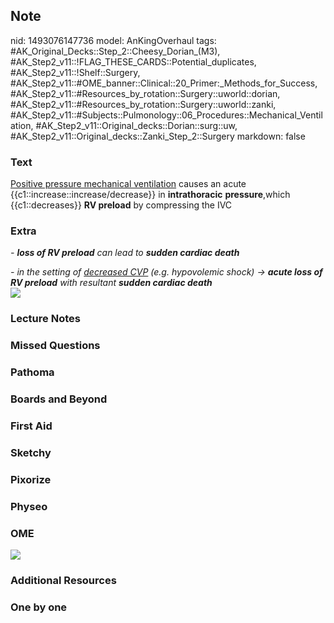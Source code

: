 ## Note
nid: 1493076147736
model: AnKingOverhaul
tags: #AK_Original_Decks::Step_2::Cheesy_Dorian_(M3), #AK_Step2_v11::!FLAG_THESE_CARDS::Potential_duplicates, #AK_Step2_v11::!Shelf::Surgery, #AK_Step2_v11::#OME_banner::Clinical::20_Primer:_Methods_for_Success, #AK_Step2_v11::#Resources_by_rotation::Surgery::uworld::dorian, #AK_Step2_v11::#Resources_by_rotation::Surgery::uworld::zanki, #AK_Step2_v11::#Subjects::Pulmonology::06_Procedures::Mechanical_Ventilation, #AK_Step2_v11::Original_decks::Dorian::surg::uw, #AK_Step2_v11::Original_decks::Zanki_Step_2::Surgery
markdown: false

### Text
<u>Positive pressure mechanical ventilation</u> causes an acute
{{c1::increase::increase/decrease}} in <b>intrathoracic</b>
<b>pressure</b>,which {{c1::decreases}} <b>RV preload</b> by
compressing the IVC

### Extra
<span style="font-style: italic">-</span> <b style=
"font-style: italic;">loss of RV preload</b> <i>can lead to</i>
<b style="font-style: italic;">sudden cardiac death</b>
<div>
  <span style="font-style: italic"><i>- in the setting of</i>
  <u style="font-style: italic;">decreased CVP</u> <i>(e.g.
  hypovolemic shock) →</i></span> <span style=
  "font-style: italic;"><b>acute loss of RV preload</b></span>
  <i>with resultant</i> <span style="font-style: italic;"><b>sudden
  cardiac death</b></span>
</div>
<div>
  <span style="font-style: italic;"><b><img src=
  "Hemodynamic-effects-of-mechanical-ventilation-The-right-heart-and-intrathoracic-great.png"></b></span>
</div>

### Lecture Notes


### Missed Questions


### Pathoma


### Boards and Beyond


### First Aid


### Sketchy


### Pixorize


### Physeo


### OME
<div class="ome-widget">
  <a href="https://onlinemeded.org/spa/surgery?ref=anki"><img src=
  "_OME_AnkiFlashcards_Topic_1.png"></a>
</div>

### Additional Resources


### One by one

